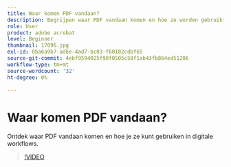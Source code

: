 ```yaml
---
title: Waar komen PDF vandaan?
description: Begrijpen waar PDF vandaan komen en hoe ze worden gebruikt
role: User
product: adobe acrobat
level: Beginner
thumbnail: 17096.jpg
exl-id: 0ba6a9b7-ad6e-4ad7-bc03-f60102cdbf65
source-git-commit: 4ebf9594025f98f0505c58f1ab43fb864ed51206
workflow-type: tm+mt
source-wordcount: '32'
ht-degree: 0%

---
```


# Waar komen PDF vandaan?

Ontdek waar PDF vandaan komen en hoe je ze kunt gebruiken in digitale workflows.

>[!VIDEO](https://video.tv.adobe.com/v/17096?quality=12&learn=on&hidetitle=true)
